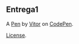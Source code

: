 Entrega1
--------


A [Pen](https://codepen.io/VitorGermano/pen/mdJBoYQ) by [Vitor](https://codepen.io/VitorGermano) on [CodePen](https://codepen.io).

[License](https://codepen.io/VitorGermano/pen/mdJBoYQ/license).